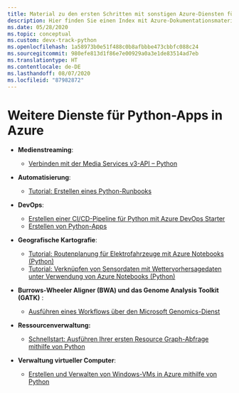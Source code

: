 ```yaml
---
title: Material zu den ersten Schritten mit sonstigen Azure-Diensten für Python-Apps
description: Hier finden Sie einen Index mit Azure-Dokumentationsmaterial für sonstige Dienste, die mit Python-Apps verwendet werden.
ms.date: 05/28/2020
ms.topic: conceptual
ms.custom: devx-track-python
ms.openlocfilehash: 1a58973b0e51f488c0b8afbbbe473cbbfc088c24
ms.sourcegitcommit: 980efe813d1f86e7e00929a0a3e1de83514ad7eb
ms.translationtype: HT
ms.contentlocale: de-DE
ms.lasthandoff: 08/07/2020
ms.locfileid: "87982872"
---
```

# <a name="other-services-for-python-apps-on-azure"></a>Weitere Dienste für Python-Apps in Azure

- **Medienstreaming**:
  - [Verbinden mit der Media Services v3-API – Python](/azure/media-services/latest/configure-connect-python-howto)

- **Automatisierung**:
  - [Tutorial: Erstellen eines Python-Runbooks](/azure/automation/learn/automation-tutorial-runbook-textual-python2
)

- **DevOps**:
  - [Erstellen einer CI/CD-Pipeline für Python mit Azure DevOps Starter](/azure/devops-project/azure-devops-project-python)
  - [Erstellen von Python-Apps](/azure/devops/pipelines/ecosystems/python?view=azure-devops)

- **Geografische Kartografie**:
  - [Tutorial: Routenplanung für Elektrofahrzeuge mit Azure Notebooks (Python)](/azure/azure-maps/tutorial-ev-routing)
  - [Tutorial: Verknüpfen von Sensordaten mit Wettervorhersagedaten unter Verwendung von Azure Notebooks (Python)](/azure/azure-maps/weather-service-tutorial)

- **Burrows-Wheeler Aligner (BWA) und das Genome Analysis Toolkit (GATK)** :
  - [Ausführen eines Workflows über den Microsoft Genomics-Dienst](/azure/genomics/quickstart-run-genomics-workflow-portal)

- **Ressourcenverwaltung:**
  - [Schnellstart: Ausführen Ihrer ersten Resource Graph-Abfrage mithilfe von Python](/azure/governance/resource-graph/first-query-python)

- **Verwaltung virtueller Computer**:
  - [Erstellen und Verwalten von Windows-VMs in Azure mithilfe von Python](/azure/virtual-machines/windows/python)
